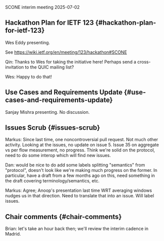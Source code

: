 SCONE interim meeting 2025-07-02

## Hackathon Plan for IETF 123   {#hackathon-plan-for-ietf-123}

Wes Eddy presenting.

See https://wiki.ietf.org/en/meeting/123/hackathon#SCONE

Qin: Thanks to Wes for taking the initiative here! Perhaps send a
cross-invitation to the QUIC mailing list?

Wes: Happy to do that!

## Use Cases and Requirements Update   {#use-cases-and-requirements-update}

Sanjay Mishra presenting. No discussion.

## Issues Scrub   {#issues-scrub}

Markus: Since last time, one noncontroversial pull request. Not much
other activity. Looking at the issues, no update on issue 5. Issue 35 on
aggregate vs per flow measurement, no progress. Think we're solid on the
protocol, need to do some interop which will find new issues.

Dan: would be nice to do add some labels splitting "semantics" from
"protocol", doesn't look like we're making much progress on the former.
In particular, have a draft from a few months ago on this, need
something in the draft covering terminology/semantics, etc.

Markus: Agree; Anoop's presentation last time WRT averaging windows
nudges us in that direction. Need to translate that into an issue. Will
label issues.

## Chair comments   {#chair-comments}

Brian: let's take an hour back then; we'll review the interim cadence in
Madrid.


